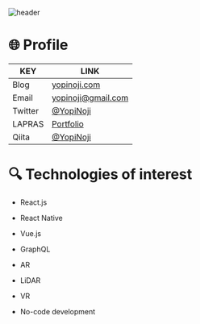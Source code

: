 ![header](https://user-images.githubusercontent.com/46310104/87062510-168d1500-c248-11ea-817c-7dc140f26056.png)



# 🌐 Profile

|KEY|LINK|
|---|-----|
|Blog|[yopinoji.com](https://yopinoji.com/)|
|Email|yopinoji@gmail.com|
|Twitter|[@YopiNoji](https://twitter.com/YopiNoji)|
|LAPRAS|[Portfolio](https://lapras.com/public/DH44BT7)|
|Qiita|[@YopiNoji](https://qiita.com/YopiNoji)|


# 🔍 Technologies of interest

- React.js
- React Native
- Vue.js
- GraphQL

- AR
- LiDAR
- VR
- No-code development
